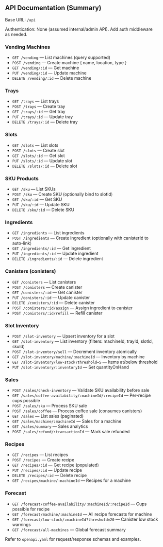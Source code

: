 ## API Documentation (Summary)

Base URL: `/api`

Authentication: None (assumed internal/admin API). Add auth middleware as needed.

### Vending Machines
- `GET /vending` — List machines (query supported)
- `POST /vending` — Create machine { name, location, type }
- `GET /vending/:id` — Get machine
- `PUT /vending/:id` — Update machine
- `DELETE /vending/:id` — Delete machine

### Trays
- `GET /trays` — List trays
- `POST /trays` — Create tray
- `GET /trays/:id` — Get tray
- `PUT /trays/:id` — Update tray
- `DELETE /trays/:id` — Delete tray

### Slots
- `GET /slots` — List slots
- `POST /slots` — Create slot
- `GET /slots/:id` — Get slot
- `PUT /slots/:id` — Update slot
- `DELETE /slots/:id` — Delete slot

### SKU Products
- `GET /sku` — List SKUs
- `POST /sku` — Create SKU (optionally bind to slotId)
- `GET /sku/:id` — Get SKU
- `PUT /sku/:id` — Update SKU
- `DELETE /sku/:id` — Delete SKU

### Ingredients
- `GET /ingredients` — List ingredients
- `POST /ingredients` — Create ingredient (optionally with canisterId to auto-link)
- `GET /ingredients/:id` — Get ingredient
- `PUT /ingredients/:id` — Update ingredient
- `DELETE /ingredients/:id` — Delete ingredient

### Canisters (conisters)
- `GET /conisters` — List canisters
- `POST /conisters` — Create canister
- `GET /conisters/:id` — Get canister
- `PUT /conisters/:id` — Update canister
- `DELETE /conisters/:id` — Delete canister
- `POST /conisters/:id/assign` — Assign ingredient to canister
- `POST /conisters/:id/refill` — Refill canister

### Slot Inventory
- `POST /slot-inventory` — Upsert inventory for a slot
- `GET /slot-inventory` — List inventory (filters: machineId, trayId, slotId, skuId)
- `POST /slot-inventory/sell` — Decrement inventory atomically
- `GET /slot-inventory/machine/:machineId` — Inventory by machine
- `GET /slot-inventory/low-stock?threshold=5` — Items at/below threshold
- `PUT /slot-inventory/:inventoryId` — Set quantityOnHand

### Sales
- `POST /sales/check-inventory` — Validate SKU availability before sale
- `GET /sales/coffee-availability/:machineId/:recipeId` — Per-recipe cups possible
- `POST /sales/sku` — Process SKU sale
- `POST /sales/coffee` — Process coffee sale (consumes canisters)
- `GET /sales` — List sales (paginated)
- `GET /sales/machine/:machineId` — Sales for a machine
- `GET /sales/summary` — Sales analytics
- `POST /sales/refund/:transactionId` — Mark sale refunded

### Recipes
- `GET /recipes` — List recipes
- `POST /recipes` — Create recipe
- `GET /recipes/:id` — Get recipe (populated)
- `PUT /recipes/:id` — Update recipe
- `DELETE /recipes/:id` — Delete recipe
- `GET /recipes/machine/:machineId` — Recipes for a machine

### Forecast
- `GET /forecast/coffee-availability/:machineId/:recipeId` — Cups possible for recipe
- `GET /forecast/machine/:machineId` — All recipe forecasts for machine
- `GET /forecast/low-stock/:machineId?threshold=20` — Canister low stock warnings
- `GET /forecast/all-machines` — Global forecast summary

Refer to `openapi.yaml` for request/response schemas and examples.

